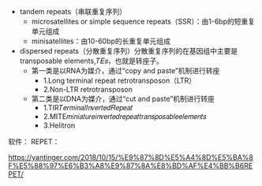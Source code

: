 + tandem repeats（串联重复序列）
  + microsatellites or simple sequence repeats（SSR）：由1-6bp的短重复单元组成
  + minisatellites：由10-60bp的长重复单元组成
+ dispersed repeats（分散重复序列）分散重复序列的在基因组中主要是transposable elements,𝑇𝐸𝑠，也就是转座子。
  + 第一类是以RNA为媒介，通过“copy and paste”机制进行转座
    + 1.Long terminal repeat retrotransposon（LTR）
    + 2.Non-LTR retrotransposon
  + 第二类是以DNA为媒介，通过“cut and paste”机制进行转座
    + 1.TIR𝑇𝑒𝑟𝑚𝑖𝑛𝑎𝑙𝐼𝑛𝑣𝑒𝑟𝑡𝑒𝑑𝑅𝑒𝑝𝑒𝑎𝑡
    + 2.MITE𝑚𝑖𝑛𝑖𝑎𝑡𝑢𝑟𝑒𝑖𝑛𝑣𝑒𝑟𝑡𝑒𝑑𝑟𝑒𝑝𝑒𝑎𝑡𝑡𝑟𝑎𝑛𝑠𝑝𝑜𝑠𝑎𝑏𝑙𝑒𝑒𝑙𝑒𝑚𝑒𝑛𝑡𝑠
    + 3.Helitron



软件：
REPET：

https://yantinger.com/2018/10/15/%E9%87%8D%E5%A4%8D%E5%BA%8F%E5%88%97%E6%B3%A8%E9%87%8A%E8%BD%AF%E4%BB%B6REPET/